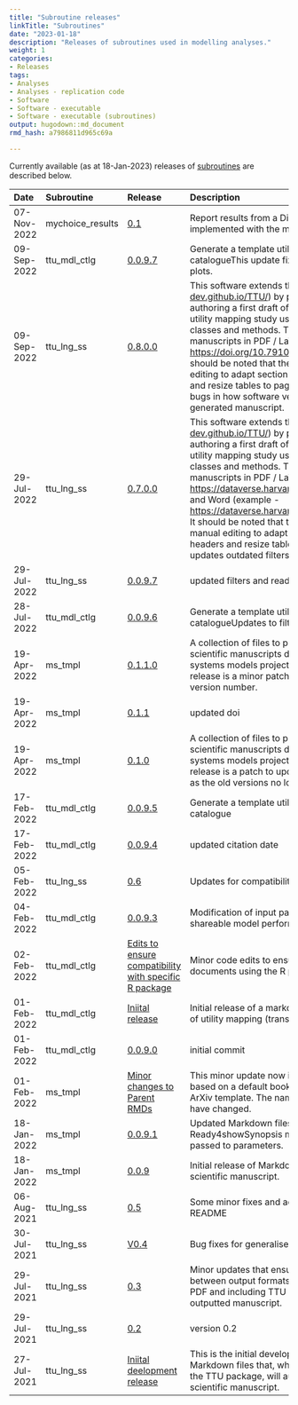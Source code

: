```yaml
---
title: "Subroutine releases"
linkTitle: "Subroutines"
date: "2023-01-18"
description: "Releases of subroutines used in modelling analyses."
weight: 1
categories: 
- Releases
tags: 
- Analyses
- Analyses - replication code
- Software
- Software - executable 
- Software - executable (subroutines)
output: hugodown::md_document
rmd_hash: a7986811d965c69a

---
```


Currently available (as at 18-Jan-2023) releases of [subroutines](/docs/analyses/reporting-templates/) are described below.

<html>


<body>






<div id="header">




</div>


<table class="table table-hover table-condensed" style="margin-left: auto; margin-right: auto;">
<thead>
<tr>
<th style="text-align:left;">
Date
</th>
<th style="text-align:left;">
Subroutine
</th>
<th style="text-align:left;">
Release
</th>
<th style="text-align:left;">
Description
</th>
</tr>
</thead>
<tbody>
<tr>
<td style="text-align:left;">
07-Nov-2022
</td>
<td style="text-align:left;">
mychoice_results
</td>
<td style="text-align:left;">
<a href="https://github.com/ready4-dev/mychoice_results/releases/tag/v0.1.0.0" style="     ">0.1</a>
</td>
<td style="text-align:left;">
Report results from a Discrete Choice Experiment implemented with the
mychoice R package.
</td>
</tr>
<tr>
<td style="text-align:left;">
09-Sep-2022
</td>
<td style="text-align:left;">
ttu_mdl_ctlg
</td>
<td style="text-align:left;">
<a href="https://github.com/ready4-dev/ttu_mdl_ctlg/releases/tag/v0.0.9.7" style="     ">0.0.9.7</a>
</td>
<td style="text-align:left;">
Generate a template utility mapping (transfer to utility) model
catalogueThis update fixes an issue with the display size of plots.
</td>
</tr>
<tr>
<td style="text-align:left;">
09-Sep-2022
</td>
<td style="text-align:left;">
ttu_lng_ss
</td>
<td style="text-align:left;">
<a href="https://github.com/ready4-dev/ttu_lng_ss/releases/tag/v0.8.0.0" style="     ">0.8.0.0</a>
</td>
<td style="text-align:left;">
This software extends the R package TTU (<a href="https://ready4-dev.github.io/TTU/" class="uri">https://ready4-dev.github.io/TTU/</a>) by providing a
toolkit for automatically authoring a first draft of a scientific
manuscript describing a utility mapping study using metadada generated
by TTU classes and methods. The extension can produce manuscripts in PDF
/ LaTex and Word formats - see <a href="https://doi.org/10.7910/DVN/D74QMP" class="uri">https://doi.org/10.7910/DVN/D74QMP</a> for examples. It
should be noted that the Word output requires some manual editing to
adapt section numbering, modify table headers and resize tables to page
boundaries.This version fixes some bugs in how software versions were
referenced in the generated manuscript.
</td>
</tr>
<tr>
<td style="text-align:left;">
29-Jul-2022
</td>
<td style="text-align:left;">
ttu_lng_ss
</td>
<td style="text-align:left;">
<a href="https://github.com/ready4-dev/ttu_lng_ss/releases/tag/v0.8.0.0" style="     ">0.7.0.0</a>
</td>
<td style="text-align:left;">
This software extends the R package TTU (<a href="https://ready4-dev.github.io/TTU/" class="uri">https://ready4-dev.github.io/TTU/</a>) by providing a
toolkit for automatically authoring a first draft of a scientific
manuscript describing a utility mapping study using metadada generated
by TTU classes and methods. The extension can produce manuscripts in PDF
/ LaTex (example - <a href="https://dataverse.harvard.edu/api/access/datafile/4957407" class="uri">https://dataverse.harvard.edu/api/access/datafile/4957407</a>)
and Word (example - <a href="https://dataverse.harvard.edu/api/access/datafile/4957416" class="uri">https://dataverse.harvard.edu/api/access/datafile/4957416</a>).
It should be noted that the Word output requires some manual editing to
adapt section numbering, modify table headers and resize tables to page
boundaries.This version updates outdated filters.
</td>
</tr>
<tr>
<td style="text-align:left;">
29-Jul-2022
</td>
<td style="text-align:left;">
ttu_lng_ss
</td>
<td style="text-align:left;">
<a href="https://github.com/ready4-dev/ttu_lng_ss/releases/tag/v0.8.0.0" style="     ">0.0.9.7</a>
</td>
<td style="text-align:left;">
updated filters and readme
</td>
</tr>
<tr>
<td style="text-align:left;">
28-Jul-2022
</td>
<td style="text-align:left;">
ttu_mdl_ctlg
</td>
<td style="text-align:left;">
<a href="https://github.com/ready4-dev/ttu_mdl_ctlg/releases/tag/v0.0.9.7" style="     ">0.0.9.6</a>
</td>
<td style="text-align:left;">
Generate a template utility mapping (transfer to utility) model
catalogueUpdates to filters.
</td>
</tr>
<tr>
<td style="text-align:left;">
19-Apr-2022
</td>
<td style="text-align:left;">
ms_tmpl
</td>
<td style="text-align:left;">
<a href="https://github.com/ready4-dev/ms_tmpl/releases/tag/v0.1.1.0" style="     ">0.1.1.0</a>
</td>
<td style="text-align:left;">
A collection of files to provide a template for generating scientific
manuscripts describing open source mental health systems models projects
that use the ready4 framework.This release is a minor patch to correct
an incorrectly specified version number.
</td>
</tr>
<tr>
<td style="text-align:left;">
19-Apr-2022
</td>
<td style="text-align:left;">
ms_tmpl
</td>
<td style="text-align:left;">
<a href="https://github.com/ready4-dev/ms_tmpl/releases/tag/v0.1.1.0" style="     ">0.1.1</a>
</td>
<td style="text-align:left;">
updated doi
</td>
</tr>
<tr>
<td style="text-align:left;">
19-Apr-2022
</td>
<td style="text-align:left;">
ms_tmpl
</td>
<td style="text-align:left;">
<a href="https://github.com/ready4-dev/ms_tmpl/releases/tag/v0.1.1.0" style="     ">0.1.0</a>
</td>
<td style="text-align:left;">
A collection of files to provide a template for generating scientific
manuscripts describing open source mental health systems models projects
that use the ready4 framework.This release is a patch to update third
party developed .lua filters as the old versions no longer work.
</td>
</tr>
<tr>
<td style="text-align:left;">
17-Feb-2022
</td>
<td style="text-align:left;">
ttu_mdl_ctlg
</td>
<td style="text-align:left;">
<a href="https://github.com/ready4-dev/ttu_mdl_ctlg/releases/tag/v0.0.9.7" style="     ">0.0.9.5</a>
</td>
<td style="text-align:left;">
Generate a template utility mapping (transfer to utility) model
catalogue
</td>
</tr>
<tr>
<td style="text-align:left;">
17-Feb-2022
</td>
<td style="text-align:left;">
ttu_mdl_ctlg
</td>
<td style="text-align:left;">
<a href="https://github.com/ready4-dev/ttu_mdl_ctlg/releases/tag/v0.0.9.7" style="     ">0.0.9.4</a>
</td>
<td style="text-align:left;">
updated citation date
</td>
</tr>
<tr>
<td style="text-align:left;">
05-Feb-2022
</td>
<td style="text-align:left;">
ttu_lng_ss
</td>
<td style="text-align:left;">
<a href="https://github.com/ready4-dev/ttu_lng_ss/releases/tag/v0.8.0.0" style="     ">0.6</a>
</td>
<td style="text-align:left;">
Updates for compatibility with specific R package.
</td>
</tr>
<tr>
<td style="text-align:left;">
04-Feb-2022
</td>
<td style="text-align:left;">
ttu_mdl_ctlg
</td>
<td style="text-align:left;">
<a href="https://github.com/ready4-dev/ttu_mdl_ctlg/releases/tag/v0.0.9.7" style="     ">0.0.9.3</a>
</td>
<td style="text-align:left;">
Modification of input parameters to enable reporting of shareable model
performance.
</td>
</tr>
<tr>
<td style="text-align:left;">
02-Feb-2022
</td>
<td style="text-align:left;">
ttu_mdl_ctlg
</td>
<td style="text-align:left;">
<a href="https://github.com/ready4-dev/ttu_mdl_ctlg/releases/tag/v0.0.9.7" style="     ">Edits
to ensure compatibility with specific R package</a>
</td>
<td style="text-align:left;">
Minor code edits to ensure that RMD can be rendered into documents using
the R package specific.
</td>
</tr>
<tr>
<td style="text-align:left;">
01-Feb-2022
</td>
<td style="text-align:left;">
ttu_mdl_ctlg
</td>
<td style="text-align:left;">
<a href="https://github.com/ready4-dev/ttu_mdl_ctlg/releases/tag/v0.0.9.7" style="     ">Iniital
release</a>
</td>
<td style="text-align:left;">
Initial release of a markdown template to create a catalogue of utility
mapping (transfer to utility) models.
</td>
</tr>
<tr>
<td style="text-align:left;">
01-Feb-2022
</td>
<td style="text-align:left;">
ttu_mdl_ctlg
</td>
<td style="text-align:left;">
<a href="https://github.com/ready4-dev/ttu_mdl_ctlg/releases/tag/v0.0.9.7" style="     ">0.0.9.0</a>
</td>
<td style="text-align:left;">
initial commit
</td>
</tr>
<tr>
<td style="text-align:left;">
01-Feb-2022
</td>
<td style="text-align:left;">
ms_tmpl
</td>
<td style="text-align:left;">
<a href="https://github.com/ready4-dev/ms_tmpl/releases/tag/v0.1.1.0" style="     ">Minor
changes to Parent RMDs</a>
</td>
<td style="text-align:left;">
This minor update now includes two PDF versions - one based on a default
bookdown style and one using the rticles ArXiv template. The naming
conventions for the parent files have changed.
</td>
</tr>
<tr>
<td style="text-align:left;">
18-Jan-2022
</td>
<td style="text-align:left;">
ms_tmpl
</td>
<td style="text-align:left;">
<a href="https://github.com/ready4-dev/ms_tmpl/releases/tag/v0.1.1.0" style="     ">0.0.9.1</a>
</td>
<td style="text-align:left;">
Updated Markdown files now have only one object (a Ready4showSynopsis
module from the ready4 framework) passed to parameters.
</td>
</tr>
<tr>
<td style="text-align:left;">
18-Jan-2022
</td>
<td style="text-align:left;">
ms_tmpl
</td>
<td style="text-align:left;">
<a href="https://github.com/ready4-dev/ms_tmpl/releases/tag/v0.1.1.0" style="     ">0.0.9</a>
</td>
<td style="text-align:left;">
Initial release of Markdown files to generate a template scientific
manuscript.
</td>
</tr>
<tr>
<td style="text-align:left;">
06-Aug-2021
</td>
<td style="text-align:left;">
ttu_lng_ss
</td>
<td style="text-align:left;">
<a href="https://github.com/ready4-dev/ttu_lng_ss/releases/tag/v0.8.0.0" style="     ">0.5</a>
</td>
<td style="text-align:left;">
Some minor fixes and additional descriptive content in README
</td>
</tr>
<tr>
<td style="text-align:left;">
30-Jul-2021
</td>
<td style="text-align:left;">
ttu_lng_ss
</td>
<td style="text-align:left;">
<a href="https://github.com/ready4-dev/ttu_lng_ss/releases/tag/v0.8.0.0" style="     ">V0.4</a>
</td>
<td style="text-align:left;">
Bug fixes for generalised (non AQoL) application.
</td>
</tr>
<tr>
<td style="text-align:left;">
29-Jul-2021
</td>
<td style="text-align:left;">
ttu_lng_ss
</td>
<td style="text-align:left;">
<a href="https://github.com/ready4-dev/ttu_lng_ss/releases/tag/v0.8.0.0" style="     ">0.3</a>
</td>
<td style="text-align:left;">
Minor updates that ensure consistency of abstract treatment between
output formats, keep TeX files when outputting to PDF and including TTU
and extension version information in outputted manuscript.
</td>
</tr>
<tr>
<td style="text-align:left;">
29-Jul-2021
</td>
<td style="text-align:left;">
ttu_lng_ss
</td>
<td style="text-align:left;">
<a href="https://github.com/ready4-dev/ttu_lng_ss/releases/tag/v0.8.0.0" style="     ">0.2</a>
</td>
<td style="text-align:left;">
version 0.2
</td>
</tr>
<tr>
<td style="text-align:left;">
27-Jul-2021
</td>
<td style="text-align:left;">
ttu_lng_ss
</td>
<td style="text-align:left;">
<a href="https://github.com/ready4-dev/ttu_lng_ss/releases/tag/v0.8.0.0" style="     ">Iniital
deelopment release</a>
</td>
<td style="text-align:left;">
This is the initial development release of the collection of R Markdown
files that, when used in a reporting workflow of the TTU package, will
automatically generate a draft scientific manuscript.
</td>
</tr>
</tbody>
</table>





<script>

// add bootstrap table styles to pandoc tables
function bootstrapStylePandocTables() {
  $('tr.odd').parent('tbody').parent('table').addClass('table table-condensed');
}
$(document).ready(function () {
  bootstrapStylePandocTables();
});


</script>

<!-- tabsets -->

<script>
$(document).ready(function () {
  window.buildTabsets("TOC");
});

$(document).ready(function () {
  $('.tabset-dropdown > .nav-tabs > li').click(function () {
    $(this).parent().toggleClass('nav-tabs-open');
  });
});
</script>

<!-- code folding -->


<!-- dynamically load mathjax for compatibility with self-contained -->
<script>
  (function () {
    var script = document.createElement("script");
    script.type = "text/javascript";
    script.src  = "https://mathjax.rstudio.com/latest/MathJax.js?config=TeX-AMS-MML_HTMLorMML";
    document.getElementsByTagName("head")[0].appendChild(script);
  })();
</script>

</body>
</html>

